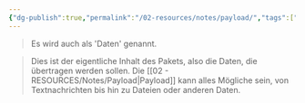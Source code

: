 ```yaml
---
{"dg-publish":true,"permalink":"/02-resources/notes/payload/","tags":["#informatik/netzwerk/ip"],"noteIcon":"","updated":"2025-09-10T16:35:31.000+02:00"}
---
```


>Es wird auch als 'Daten' genannt.  

>Dies ist der eigentliche Inhalt des Pakets, also die Daten, die übertragen werden sollen. Die [[02 - RESOURCES/Notes/Payload\|Payload]] kann alles Mögliche sein, von Textnachrichten bis hin zu Dateien oder anderen Daten.
